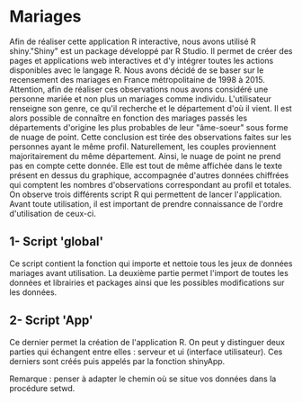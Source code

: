 # Mariages

Afin de réaliser cette application R interactive, nous avons utilisé R shiny."Shiny" est un package développé par R Studio. Il permet de créer des pages et applications web interactives et d'y intégrer toutes les actions disponibles avec le langage R.
Nous avons décidé de se baser sur le recensement des mariages en France métropolitaine de 1998 à 2015. Attention, afin de réaliser ces observations nous avons considéré une personne mariée et non plus un mariages comme individu. L'utilisateur renseigne son genre, ce qu'il recherche et le département d'où il vient. Il est alors possible de connaître en fonction des mariages passés les départements d'origine les plus probables de leur "âme-soeur" sous forme de nuage de point. Cette conclusion est tirée des observations faites sur les personnes ayant le même profil. Naturellement, les couples proviennent majoritairement du même département. Ainsi, le nuage de point ne prend pas en compte cette donnée. Elle est tout de même affichée dans le texte présent en dessus du graphique, accompagnée d'autres données chiffrées qui comptent les nombres d'observations correspondant au profil et totales.
On observe trois différents script R qui permettent de lancer l'application. Avant toute utilisation, il est important de prendre connaissance de l'ordre d'utilisation de ceux-ci.
## 1- Script 'global'
Ce script contient la fonction qui importe et nettoie tous les jeux de données mariages avant utilisation. 
La deuxième partie permet l'import de toutes les données et librairies et packages ainsi que les possibles modifications sur les données. 

## 2- Script 'App' 

Ce dernier permet la création de l'application R. On peut y distinguer deux parties qui échangent entre elles : serveur et ui (interface utilisateur).
Ces derniers sont créés puis appelés par la fonction shinyApp. 

Remarque : penser à adapter le chemin où se situe vos données dans la procédure setwd.